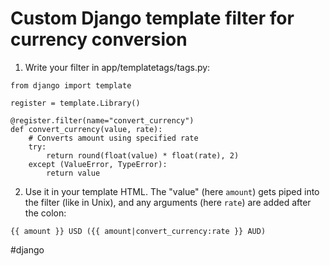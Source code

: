 # Custom Django template filter for currency conversion

1. Write your filter in app/templatetags/tags.py:

```
from django import template

register = template.Library()

@register.filter(name="convert_currency")
def convert_currency(value, rate):
    # Converts amount using specified rate
    try:
        return round(float(value) * float(rate), 2)
    except (ValueError, TypeError):
        return value
```

2. Use it in your template HTML. The "value" (here `amount`) gets piped into the filter (like in Unix), and any arguments (here `rate`) are added after the colon:

`{{ amount }} USD ({{ amount|convert_currency:rate }} AUD)`

#django
